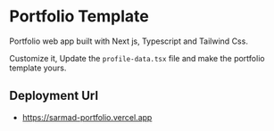 # Portfolio Template

Portfolio web app built with Next js, Typescript and Tailwind Css.

Customize it, Update the `profile-data.tsx` file and make the portfolio template yours.

## Deployment Url

- <https://sarmad-portfolio.vercel.app>
